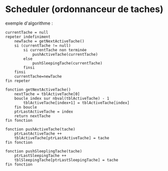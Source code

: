 # Scheduler (ordonnanceur de taches)


exemple d'algorithme :

	currentTache = null
	repeter indefiniment
		newTache = getNextActiveTache()
		si (currentTache != null)
			si currentTache non terminée
				pushActiveTache(currentTache)
			else
				pushSleepingTache(currentTache)
			finsi
		finsi
		currentTache=newTache
	fin repeter
	
	fonction getNextActiveTache()
		nextTache = tblActiveTache[0]
		boucle index sur nbval(tblActiveTache) - 1
			tblActiveTache[index+1] = tblActiveTache[index]
		fin boucle
		ptrLastActiveTache = index
		return nextTache
	fin fonction
	
	fonction pushActiveTache(tache)
		ptrLastActiveTache ++
		tblActiveTache[ptrLastActiveTache] = tache
	fin fonction
	
	fonction pushSleeplingTache(tache)
		ptrLastSleepingTache ++
		tblSleepingTache[ptrLastSleepingTache] = tache
	fin fonction
	
	